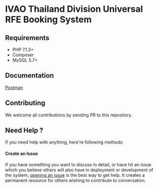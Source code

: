 IVAO Thailand Division Universal RFE Booking System
===================================================

Requirements
------------

- PHP 7.1.3+
- Composer
- MySQL 5.7+

Documentation
-------------

[Postman](https://documenter.getpostman.com/view/4813279/RWThSL3k)

Contributing
------------

We welcome all contributions by sending PR to this repository.

Need Help ?
-----------

If you need help with anything, here're following methods:

#### Create an Issue

If you have something you want to discuss in detail, or have hit an issue which you believe others will also have in deployment or development of the system, [opening an issue](https://github.com/rayriffy/ivaothai-rfe-api/issues) is the best way to get help. It creates a permanent resource for others wishing to contribute to conversation.
